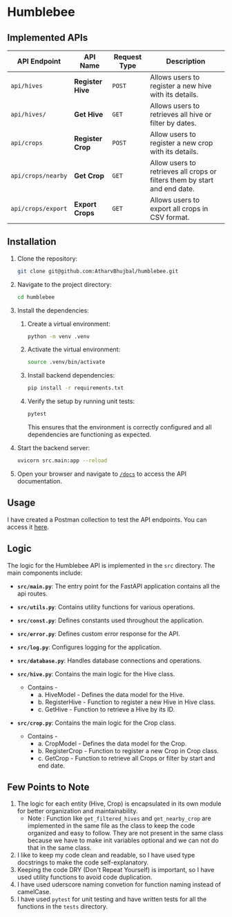 # Humblebee

## Implemented APIs

| **API Endpoint**      | **API Name**       | **Request Type** | **Description**                                                                 |
|-----------------------|--------------------|------------------|---------------------------------------------------------------------------------|
| `api/hives`           | **Register Hive**  | `POST`           | Allows users to register a new hive with its details. |
| `api/hives/`      | **Get Hive**       | `GET`            | Allows users to retrieves all hive or filter by dates. |
| `api/crops`           | **Register Crop**  | `POST`           | Allow users to register a new crop with its details. |
| `api/crops/nearby`    | **Get Crop**       | `GET`            | Allow users to retrieves all crops or filters them by start and end date. |
| `api/crops/export` | **Export Crops**   | `GET`            | Allows users to export all crops in CSV format. |

## Installation

1. Clone the repository:
    ```bash
    git clone git@github.com:AtharvBhujbal/humblebee.git
    ```
2. Navigate to the project directory:
    ```bash
    cd humblebee
    ```
3. Install the dependencies:
    1. Create a virtual environment:

        ```bash
        python -m venv .venv
        ```

    2. Activate the virtual environment:

        ```bash
        source .venv/bin/activate
        ```

    3. Install backend dependencies:

        ```bash
        pip install -r requirements.txt
        ``` 

    4. Verify the setup by running unit tests:

        ```bash
        pytest
        ```

       This ensures that the environment is correctly configured and all dependencies are functioning as expected.
        

4. Start the backend server:

    ```bash
    uvicorn src.main:app --reload
    ```

5. Open your browser and navigate to [`/docs`](http://localhost:8000/docs) to access the API documentation.

## Usage
I have created a Postman collection to test the API endpoints.
You can access it [here](https://atharvbhujbal.postman.co/workspace/Atharv-Bhujbal's-Workspace~349517e4-4b00-4422-8e36-9e5c17935361/request/44363547-9f98e422-a96b-41b1-ad21-8d9f0d06da3c).

## Logic
The logic for the Humblebee API is implemented in the `src` directory. The main components include:
- **`src/main.py`**: The entry point for the FastAPI application contains all the api routes.
- **`src/utils.py`**: Contains utility functions for various operations.
- **`src/const.py`**: Defines constants used throughout the application.
- **`src/error.py`**: Defines custom error response for the API.
- **`src/log.py`**: Configures logging for the application.

- **`src/database.py`**: Handles database connections and operations.
- **`src/hive.py`**: Contains the main logic for the Hive class.
    - Contains - 
        - a. HiveModel - Defines the data model for the Hive.
        - b. RegisterHive - Function to register a new Hive in Hive class.
        - c. GetHive - Function to retrieve a Hive by its ID.
- **`src/crop.py`**: Contains the main logic for the Crop class.
    - Contains -
        - a. CropModel - Defines the data model for the Crop.
        - b. RegisterCrop - Function to register a new Crop in Crop class.
        - c. GetCrop - Function to retrieve all Crops or filter by start and end date.

## Few Points to Note
1. The logic for each entity (Hive, Crop) is encapsulated in its own module for better organization and maintainability.
    - Note : Function like `get_filtered_hives` and `get_nearby_crop` are implemented in the same file as the class to keep the code organized and easy to follow. They are not present in the same class because we have to make init variables optional and we can not do that in the same class.
2. I like to keep my code clean and readable, so I have used type docstrings to make the code self-explanatory.
3. Keeping the code DRY (Don't Repeat Yourself) is important, so I have used utility functions to avoid code duplication.
4. I have used uderscore naming convetion for function naming instead of camelCase.
5. I have used `pytest` for unit testing and have written tests for all the functions in the `tests` directory.